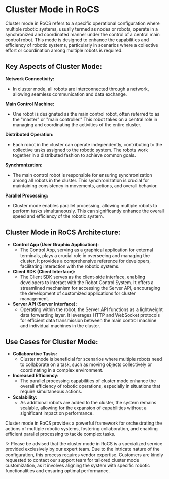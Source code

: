 
# **Cluster Mode in RoCS**

Cluster mode in RoCS refers to a specific operational configuration where multiple robotic systems, usually termed as nodes or robots, operate in a synchronized and coordinated manner under the control of a central main control robot. This mode is designed to enhance the capabilities and efficiency of robotic systems, particularly in scenarios where a collective effort or coordination among multiple robots is required.

## Key Aspects of Cluster Mode:

**Network Connectivity:**

* In cluster mode, all robots are interconnected through a network, allowing seamless communication and data exchange.

**Main Control Machine:**

* One robot is designated as the main control robot, often referred to as the "master" or "main controller." This robot takes on a central role in managing and coordinating the activities of the entire cluster.

**Distributed Operation:**

* Each robot in the cluster can operate independently, contributing to the collective tasks assigned to the robotic system. The robots work together in a distributed fashion to achieve common goals.

**Synchronization:**

* The main control robot is responsible for ensuring synchronization among all robots in the cluster. This synchronization is crucial for maintaining consistency in movements, actions, and overall behavior.

**Parallel Processing:**

* Cluster mode enables parallel processing, allowing multiple robots to perform tasks simultaneously. This can significantly enhance the overall speed and efficiency of the robotic system.

## Cluster Mode in RoCS Architecture:

* **Control App (User Graphic Application):**
  * The Control App, serving as a graphical application for external terminals, plays a crucial role in overseeing and managing the cluster. It provides a comprehensive reference for developers, facilitating interaction with the robotic systems.
* **Client SDK (Client Interface):**
  * The Client SDK serves as the client-side interface, enabling developers to interact with the Robot Control System. It offers a streamlined mechanism for accessing the Server API, encouraging the development of customized applications for cluster management.
* **Server API (Server Interface):**
  * Operating within the robot, the Server API functions as a lightweight data forwarding layer. It leverages HTTP and WebSocket protocols for efficient data transmission between the main control machine and individual machines in the cluster.

## Use Cases for Cluster Mode:

* **Collaborative Tasks:**
  * Cluster mode is beneficial for scenarios where multiple robots need to collaborate on a task, such as moving objects collectively or coordinating in a complex environment.
* **Increased Efficiency:**
  * The parallel processing capabilities of cluster mode enhance the overall efficiency of robotic operations, especially in situations that require simultaneous actions.
* **Scalability:**
  * As additional robots are added to the cluster, the system remains scalable, allowing for the expansion of capabilities without a significant impact on performance.



Cluster mode in RoCS provides a powerful framework for orchestrating the actions of multiple robotic systems, fostering collaboration, and enabling efficient parallel processing to tackle complex tasks.

!> Please be advised that the cluster mode in RoCS is a specialized service provided exclusively by our expert team. Due to the intricate nature of the configuration, this process requires vendor expertise. Customers are kindly requested to contact our support team for tailored cluster mode customization, as it involves aligning the system with specific robotic functionalities and ensuring optimal performance.
